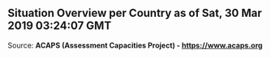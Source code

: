 ## Situation Overview per Country as of Sat, 30 Mar 2019 03:24:07 GMT

Source: **ACAPS (Assessment Capacities Project) - https://www.acaps.org**